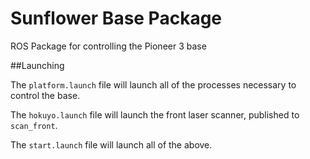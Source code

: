 Sunflower Base Package
===

ROS Package for controlling the Pioneer 3 base

##Launching

The ```platform.launch``` file will launch all of the processes necessary to control the base.

The ```hokuyo.launch``` file will launch the front laser scanner, published to ```scan_front```.

The ```start.launch``` file will launch all of the above.
